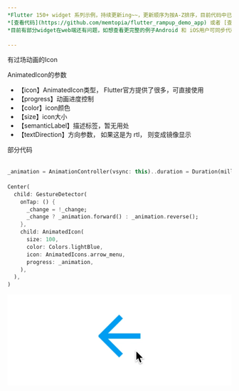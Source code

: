 ```yaml
---
*Flutter 150+ widget 系列示例，持续更新ing~~，更新顺序为按A-Z排序，目前代码中已包含150+个示例。*<br>
*[查看代码](https://github.com/memtopia/flutter_rampup_demo_app) 或者 [查看web完整示例](https://memtopia.github.io)*<br>
*目前有部分widget在web端还有问题，如想查看更完整的例子Android 和 iOS用户可同步代码后编译安装到手机上查看*

---
```



有过场动画的Icon

AnimatedIcon的参数
* 【icon】AnimatedIcon类型， Flutter官方提供了很多，可直接使用
* 【progress】动画进度控制
* 【color】icon颜色
* 【size】icon大小
* 【semanticLabel】描述标签，暂无用处
* 【textDirection】方向参数， 如果这是为 rtl， 则变成镜像显示


部分代码

```dart

_animation = AnimationController(vsync: this)..duration = Duration(milliseconds: 500);

Center(
  child: GestureDetector(
    onTap: () {
      _change = !_change;
      _change ? _animation.forward() : _animation.reverse();
    },
    child: AnimatedIcon(
      size: 100,
      color: Colors.lightBlue,
      icon: AnimatedIcons.arrow_menu,
      progress: _animation,
    ),
  ),
)
```
![AnimatedIcon](https://github.com/memtopia/flutter_rampup/raw/master/images/AnimatedIcon.gif)


